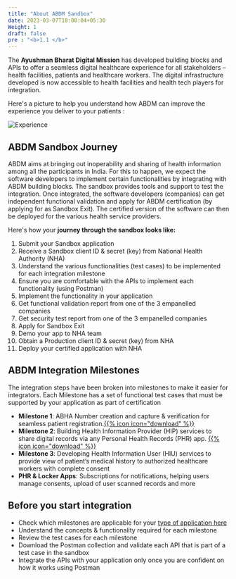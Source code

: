 ```yaml
---
title: "About ABDM Sandbox"
date: 2023-03-07T18:00:04+05:30
Weight: 1
draft: false
pre : "<b>1.1 </b>"
---
```



The **Ayushman Bharat Digital Mission** has developed building blocks and APIs to offer a seamless digital healthcare experience for all stakeholders – health facilities, patients and healthcare workers. The digital infrastructure developed is now accessible to health facilities and health tech players for integration.

Here's a picture to help you understand how ABDM can improve the experience you deliver to your patients :

![Experience](../experience.png)

## ABDM Sandbox Journey

ABDM aims at bringing out inoperability and sharing of health information among all the participants in India. For this to happen, we expect the software developers to implement certain functionalities by integrating with ABDM building blocks.
The sandbox provides tools and support to test the integration. Once integrated, the software developers (companies) can get independent functional validation and apply for ABDM certification (by applying for as Sandbox Exit).
The certified version of the software can then be deployed for the various health service providers.

Here's how your **journey through the sandbox looks like:**

1. Submit your Sandbox application
2. Receive a Sandbox client ID & secret (key) from National Health Authority (NHA)
3. Understand the various functionalities (test cases) to be implemented for each integration milestone
4. Ensure you are comfortable with the APIs to implement each functionality (using Postman)
5. Implement the functionality in your application
6. Get functional validation report from one of the 3 empanelled companies
7. Get security test report from one of the 3 empanelled companies
8. Apply for Sandbox Exit
9. Demo your app to NHA team
10. Obtain a Production client ID & secret (key) from NHA
11. Deploy your certified application with NHA


## ABDM Integration Milestones
The integration steps have been broken into milestones to make it easier for integrators. Each Milestone has a set of functional test cases that must be supported by your application as part of certification
- **Milestone 1**: ABHA Number creation and capture & verification for seamless patient registration.[{{% icon icon="download" %}}](https://sandbox.abdm.gov.in/documents/ABHA_APIs.xlsx)
- **Milestone 2**: Building Health Information Provider (HIP) services to share digital records via any Personal Health Records (PHR) app. [{{% icon icon="download" %}}](https://sandbox.abdm.gov.in/documents/Milestone_M2_APIs.xlsx)
- **Milestone 3**: Developing Health Information User (HIU) services to provide view of patient’s medical history to authorized healthcare workers with complete consent
- **PHR & Locker Apps**: Subscriptions for notifications, helping users manage consents, upload of user scanned records and more 

## Before you start integration

- Check which milestones are applicable for your [type of application here](/abdm-docs/1-basics/making_your_app_abdm_compliant/)
- Understand the concepts & functionality required for each milestone
- Review the test cases for each milestone
- Download the Postman collection and validate each API that is part of a test case in the sandbox
- Integrate the APIs with your application only once you are confident on how it works using Postman 

